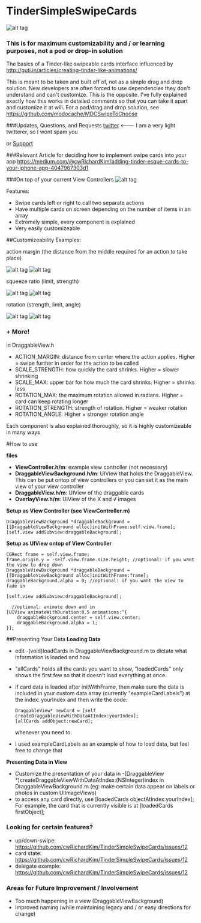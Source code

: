 TinderSimpleSwipeCards
======================
![alt tag](http://imgur.com/4bYw12e.gif)

### This is for maximum customizability and / or learning purposes, not a pod or drop-in solution

The basics of a Tinder-like swipeable cards interface influenced by http://guti.in/articles/creating-tinder-like-animations/

This is meant to be taken and built off of, not as a simple drag and drop solution.  New developers are often forced to use dependencies they don't understand and can't customize.  This is the opposite.  I've fully explained exactly how this works in detailed comments so that you can take it apart and customize it at will.  For a pod/drag and drop solution, see https://github.com/modocache/MDCSwipeToChoose

###Updates, Questions, and Requests
[twitter](https://twitter.com/cwRichardKim) <--- I am a very light twitterer, so I wont spam you

or [Support](http://cwrichardkim.com)

###Relevant Article for deciding how to implement swipe cards into your app
https://medium.com/@cwRichardKim/adding-tinder-esque-cards-to-your-iphone-app-4047967303d1

###On top of your current View Controllers
![alt tag](http://imgur.com/wXPnfN2.gif)

Features:
* Swipe cards left or right to call two separate actions
* Have multiple cards on screen depending on the number of items in an array
* Extremely simple, every component is explained
* Very easily customizeable


##Customizeability Examples:

action margin (the distance from the middle required for an action to take place)

![alt tag](http://i.imgur.com/krDNpR0.gif)  ![alt tag](http://i.imgur.com/W4bIRkc.gif)

squeeze ratio (limit, strength)

![alt tag](http://i.imgur.com/3yk6aiS.gif)  ![alt tag](http://i.imgur.com/IIFVkm4.gif)

rotation (strength, limit, angle)

![alt tag](http://i.imgur.com/j1ISIq5.gif)  ![alt tag](http://i.imgur.com/PQYs4sH.gif)

### + More!


in DraggableView.h

* ACTION_MARGIN: distance from center where the action applies. Higher = swipe further in order for the action to be called
* SCALE_STRENGTH: how quickly the card shrinks. Higher = slower shrinking
* SCALE_MAX: upper bar for how much the card shrinks. Higher = shrinks less
* ROTATION_MAX: the maximum rotation allowed in radians.  Higher = card can keep rotating longer
* ROTATION_STRENGTH: strength of rotation. Higher = weaker rotation
* ROTATION_ANGLE: Higher = stronger rotation angle

Each component is also explained thoroughly, so it is highly customizeable in many ways


#How to use

__files__
* **ViewController.h/m**: example view controller (not necessary)
* **DraggableViewBackground.h/m**: UIView that holds the DraggableView.  This can be put ontop of view controllers or you can set it as the main view of your view controller
* **DraggableView.h/m**: UIView of the draggable cards
* **OverlayView.h/m**: UIView of the X and √ images

__Setup as View Controller (see ViewController.m)__
  ``` objc
  DraggableViewBackground *draggableBackground = [[DraggableViewBackground alloc]initWithFrame:self.view.frame];
  [self.view addSubview:draggableBackground];
  ```
  
__Setup as UIView ontop of View Controller__
  ``` objc
  CGRect frame = self.view.frame;
  frame.origin.y = -self.view.frame.size.height; //optional: if you want the view to drop down
  DraggableViewBackground *draggableBackground = [[DraggableViewBackground alloc]initWithFrame:frame];
  draggableBackground.alpha = 0; //optional: if you want the view to fade in
    
  [self.view addSubview:draggableBackground];
    
    //optional: animate down and in
  [UIView animateWithDuration:0.5 animations:^{
      draggableBackground.center = self.view.center;
      draggableBackground.alpha = 1;
  }];
  ```
##Presenting Your Data
__Loading Data__
* edit -(void)loadCards in DraggableViewBackground.m to dictate what information is loaded and how
* "allCards" holds all the cards you want to show, "loadedCards" only shows the first few so that it doesn't load everything at once.
* if card data is loaded after initWithFrame, then make sure the data is included in your custom data array (currently "exampleCardLabels") at the index: yourIndex and then write the code:

  ``` objc
  DraggableView* newCard = [self createDraggableViewWithDataAtIndex:yourIndex];
  [allCards addObject:newCard];
  ```
  
  whenever you need to.  
* I used exampleCardLabels as an example of how to load data, but feel free to change that

__Presenting Data in View__
* Customize the presentation of your data in -(DraggableView *)createDraggableViewWithDataAtIndex:(NSInteger)index in DraggableViewBackground.m (eg: make certain data appear on labels or photos in custom UIImageViews)
* to access any card directly, use [loadedCards objectAtIndex:yourIndex];  For example, the card that is currently visible is at [loadedCards firstObject];

### Looking for certain features?
* up/down-swipe: https://github.com/cwRichardKim/TinderSimpleSwipeCards/issues/12
* card state: https://github.com/cwRichardKim/TinderSimpleSwipeCards/issues/12
* delegate example: https://github.com/cwRichardKim/TinderSimpleSwipeCards/issues/12

### Areas for Future Improvement / Involvement
* Too much happening in a view (DraggableViewBackground)
* Improved naming (while maintaining legacy and / or easy directions for change)

